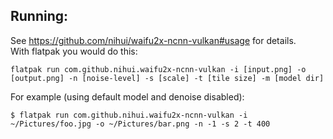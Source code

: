 ## Running:
See <https://github.com/nihui/waifu2x-ncnn-vulkan#usage> for details.  
With flatpak you would do this:
```
flatpak run com.github.nihui.waifu2x-ncnn-vulkan -i [input.png] -o [output.png] -n [noise-level] -s [scale] -t [tile size] -m [model dir]
```
For example (using default model and denoise disabled):
```
$ flatpak run com.github.nihui.waifu2x-ncnn-vulkan -i ~/Pictures/foo.jpg -o ~/Pictures/bar.png -n -1 -s 2 -t 400
```
